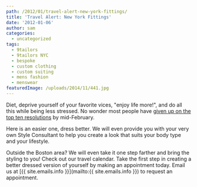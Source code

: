 ```yaml
---
path: /2012/01/travel-alert-new-york-fittings/
title: 'Travel Alert: New York Fittings'
date: '2012-01-06'
author: sam
categories:
  - uncategorized
tags:
  - 9tailors
  - 9tailors NYC
  - bespoke
  - custom clothing
  - custom suiting
  - mens fashion
  - menswear
featuredImage: /uploads/2014/11/441.jpg
---
```

Diet, deprive yourself of your favorite vices, "enjoy life more!", and do all this while being less stressed. No wonder most people have [given up on the top ten resolutions](http://www.time.com/time/specials/packages/article/0,28804,2040218_2040220_2040221,00.html) by mid-February.

Here is an easier one, dress better. We will even provide you with your very own Style Consultant to help you create a look that suits your body type and your lifestyle.

Outside the Boston area? We will even take it one step farther and bring the styling to you! Check out our travel calendar. Take the first step in creating a better dressed version of yourself by making an appointment today. Email us at [{{ site.emails.info }}](mailto:{{ site.emails.info }}) to request an appointment.
